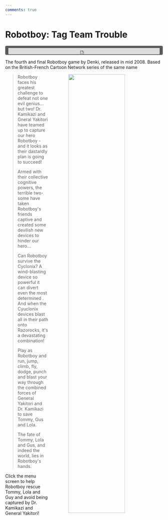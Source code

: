 ```yaml
---
comments: true
---
```


# Robotboy: Tag Team Trouble

<div style="background-color: #595959; padding-bottom: 2px; padding-top: 7px; padding-left: 10px; padding-right: 10px; margin-bottom: 5px; margin-top: 7px; border-radius: 4px">
<iframe width="100%" height="20" scrolling="no" frameborder="no" allow="autoplay" src="https://w.soundcloud.com/player/?url=https%3A//api.soundcloud.com/tracks/993427612&amp;color=000000&amp;inverse=true&amp;auto_play=true&amp;show_user=false"></iframe>
</div>

The fourth and final Robotboy game by Denki, released in mid 2008. Based on the British-French Cartoon Network series of the same name

<a href="https://denki.co.uk/sky/robotboy/app.html"><img src="/assets/img/robotboy-ttt-menu.jpg" style="float: right; width: 60%; padding-left: 64px"></a>

<blockquote>
    <p>Robotboy faces his greatest challenge to defeat not one evil genius... but two! Dr. Kamikazi and Gneral Yakitori have teamed up to capture our hero Robotboy - and it looks as their dastardly plan is going to succeed!</p>
    <p>Armed with their collective cognitive powers, the terrible two-some have taken Robotboy's friends captive and created some devilish new devices to hinder our hero...</p>
    <p>Can Robotboy survive the Cyclonix? A wind-blasting device so powerful it can divert even the most determined . And when the Cyuclonix devices blast all in their path onto Razorocks, it's a devastating combination!</p>
    <p>Play as Robotboy and run, jump, climb, fly, dodge, punch and blast your way through the combined forces of General Yakitori and Dr. Kamikazi to save Tommy, Gus and Lola.</p>
    <p>The fate of Tommy, Lola and Gus, and indeed the world, lies in Robotboy's hands.</p>
</blockquote>

Click the menu screen to help Robotboy rescue Tommy, Lola and Guy and avoid being captured by Dr. Kamikazi and General Yakitori!